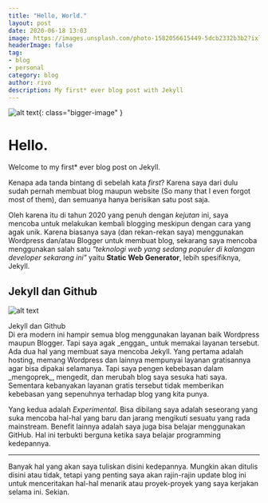 ```yaml
---
title: "Hello, World."
layout: post
date: 2020-06-18 13:03
image: https://images.unsplash.com/photo-1582056615449-5dcb2332b3b2?ixlib=rb-1.2.1&ixid=eyJhcHBfaWQiOjEyMDd9&auto=format&fit=crop&w=1350&q=80
headerImage: false
tag:
- blog
- personal
category: blog
author: rivo
description: My first* ever blog post with Jekyll
---
```

![alt text](https://images.unsplash.com/photo-1582056615449-5dcb2332b3b2?ixlib=rb-1.2.1&ixid=eyJhcHBfaWQiOjEyMDd9&auto=format&fit=crop&w=1350&q=80 "credit: Unsplash"){: class="bigger-image" }

# Hello.
Welcome to my first* ever blog post on Jekyll.

Kenapa ada tanda bintang di sebelah kata _first_? Karena saya dari dulu sudah pernah membuat blog maupun website (So many that I even forgot most of them), dan semuanya hanya berisikan satu post saja.

Oleh karena itu di tahun 2020 yang penuh dengan _kejutan_ ini, saya mencoba untuk melakukan kembali blogging meskipun dengan cara yang agak unik. Karena biasanya saya (dan rekan-rekan saya) menggunakan Wordpress dan/atau Blogger untuk membuat blog, sekarang saya mencoba menggunakan salah satu _"teknologi web yang sedang populer di kalangan developer sekarang ini"_ yaitu **Static Web Generator**, lebih spesifiknya, Jekyll.


## Jekyll dan Github
![alt text](https://miro.medium.com/max/900/1*Y5iApFEyOza8oqTjVGDoaQ.png "Jekyll dan Github")
<figcaption class="caption">Jekyll dan Github</figcaption>
Di era modern ini hampir semua blog menggunakan layanan baik Wordpress maupun Blogger. Tapi saya agak _enggan_ untuk memakai layanan tersebut. Ada dua hal yang membuat saya mencoba Jekyll. Yang pertama adalah hosting, memang Wordpress dan lainnya mempunyai layanan gratisannya agar bisa dipakai selamanya. Tapi saya pengen kebebasan dalam _mengoprek_, mengedit, dan merubah blog saya sesuka hati saya. Sementara kebanyakan layanan gratis tersebut tidak memberikan kebebasan yang sepenuhnya terhadap blog yang kita punya. 

Yang kedua adalah _Experimental_. Bisa dibilang saya adalah seseorang yang suka mencoba hal-hal yang baru dan jarang mengikuti sesuatu yang rada mainstream. Benefit lainnya adalah saya juga bisa belajar menggunakan GitHub. Hal ini terbukti berguna ketika saya belajar programming kedepannya.

------

Banyak hal yang akan saya tuliskan disini kedepannya. Mungkin akan ditulis disini atau tidak, tetapi yang penting saya akan rajin-rajin update blog ini untuk menceritakan hal-hal menarik atau proyek-proyek yang saya kerjakan selama ini. Sekian.